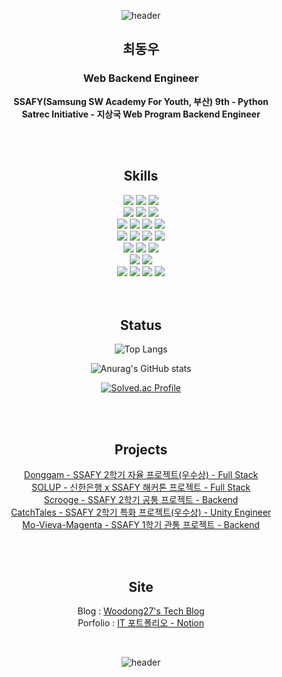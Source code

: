 <div align="center">

![header](https://capsule-render.vercel.app/api?type=waving&color=5090ce&text=Hello%20World!&height=300&animation=twinkling&fontColor=FFFFFF&desc=woodong27's%20Github%20profile&descAlign=59.2&descAlignY=65)

## 최동우

### Web Backend Engineer

<strong>SSAFY(Samsung SW Academy For Youth, 부산) 9th - Python</strong>   
<strong>Satrec Initiative - 지상국 Web Program Backend Engineer</strong>   

<br>
<br>

## Skills

<img src="https://img.shields.io/badge/Python-3771a2?style=for-the-badge&logoColor=white&logo=PYTHON"/>
<img src="https://img.shields.io/badge/Django-092e20?style=for-the-badge&logoColor=white&logo=DJANGO"/>
<img src="https://img.shields.io/badge/fastapi-009688?style=for-the-badge&logoColor=white&logo=fastapi"/>
<br>
<img src="https://img.shields.io/badge/Java-ec2025?style=for-the-badge&logoColor=white&logo=openjdk"/>
<img src="https://img.shields.io/badge/springboot-6DB33F?style=for-the-badge&logoColor=white&logo=springboot"/>
<img src="https://img.shields.io/badge/springsecurity-6DB33F?style=for-the-badge&logoColor=white&logo=springsecurity"/>
<br>
<img src="https://img.shields.io/badge/html5-E34F26?style=for-the-badge&logoColor=white&logo=html5"/>
<img src="https://img.shields.io/badge/css3-1572b6?style=for-the-badge&logoColor=white&logo=css3"/>
<img src="https://img.shields.io/badge/JavaScript-f7df1e?style=for-the-badge&logoColor=white&logo=JAVASCRIPT"/>
<img src="https://img.shields.io/badge/React-61DAFB?style=for-the-badge&logoColor=white&logo=REACT"/>
<br>
<img src="https://img.shields.io/badge/sqlite-003B57?style=for-the-badge&logoColor=white&logo=sqlite"/>
<img src="https://img.shields.io/badge/mysql-4479A1?style=for-the-badge&logoColor=white&logo=mysql"/>
<img src="https://img.shields.io/badge/postgresql-4169E1?style=for-the-badge&logoColor=white&logo=postgresql"/>
<img src="https://img.shields.io/badge/mongodb-47a248?style=for-the-badge&logoColor=white&logo=mongodb"/>
<br>
<img src="https://img.shields.io/badge/C++-00599C?style=for-the-badge&logoColor=white&logo=cplusplus"/>
<img src="https://img.shields.io/badge/arduino-00979D?style=for-the-badge&logoColor=white&logo=arduino"/>
<img src="https://img.shields.io/badge/raspberrypi-A22846?style=for-the-badge&logoColor=white&logo=raspberrypi"/>
<br>
<img src="https://img.shields.io/badge/c%23-%23239120.svg?style=for-the-badge&logo=c-sharp&logoColor=white"/>
<img src="https://img.shields.io/badge/unity-%23000000.svg?style=for-the-badge&logo=unity&logoColor=white"/>
<br>
<img src="https://img.shields.io/badge/git-F05032?style=for-the-badge&logoColor=white&logo=git"/>
<img src="https://img.shields.io/badge/jirasoftware-0052CC?style=for-the-badge&logoColor=white&logo=jirasoftware"/>
<img src="https://img.shields.io/badge/gerrit-eeeeee?style=for-the-badge&logo=gerrit&logoColor=black"/>
<img src="https://img.shields.io/badge/Linux-FCC624?style=for-the-badge&logo=linux&logoColor=black"/>
<br>

<br>
<br>

## Status

![Top Langs](https://github-readme-stats.vercel.app/api/top-langs/?username=woodong27&layout=compact&theme=holi)

![Anurag's GitHub stats](https://github-readme-stats.vercel.app/api?username=woodong27&show_icons=true&theme=holi)

[![Solved.ac Profile](http://mazassumnida.wtf/api/v2/generate_badge?boj=cdw5548)](https://solved.ac/cdw5548/)

<br>
<br>

## Projects

[Donggam - SSAFY 2학기 자율 프로젝트(우수상) - Full Stack](https://github.com/woodong27/Donggam)   
[SOLUP - 신한은행 x SSAFY 해커톤 프로젝트 - Full Stack](https://github.com/woodong27/shinhan-solup)   
[Scrooge - SSAFY 2학기 공통 프로젝트 - Backend](https://github.com/woodong27/Scrooge)   
[CatchTales - SSAFY 2학기 특화 프로젝트(우수상) - Unity Engineer](https://github.com/woodong27/CatchTales)   
[Mo-Vieva-Magenta - SSAFY 1학기 관통 프로젝트 - Backend](https://github.com/woodong27/Mo-Vieva-Magenta)   

<br>
<br>

## Site

Blog : [Woodong27's Tech Blog](https://woodong27.github.io)   
Porfolio : [IT 포트폴리오 - Notion](https://woodong27.notion.site/5b715592a1b149e5bba65af96529d2ff?pvs=4)   

<br>

![header](https://capsule-render.vercel.app/api?type=waving&color=5090ce&section=footer)

</div>
